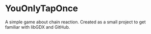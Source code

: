 # YouOnlyTapOnce
A simple game about chain reaction.
Created as a small project to get familiar with libGDX and GitHub.
